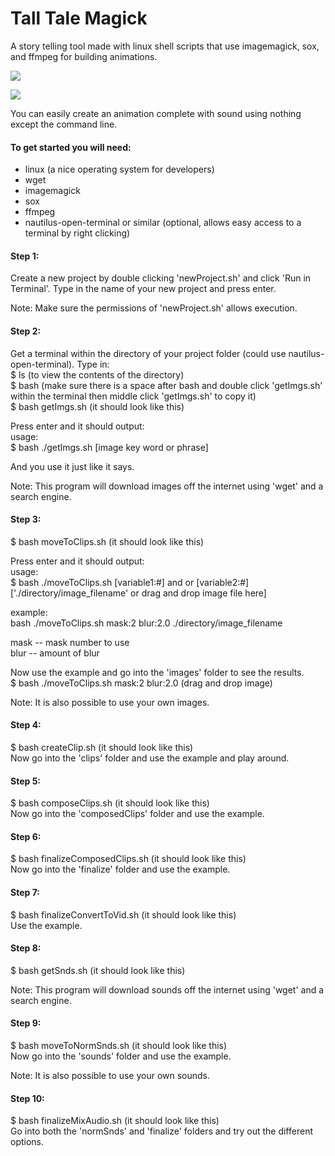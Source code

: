 # Tall Tale Magick
A story telling tool made with linux shell scripts that use imagemagick, sox, and ffmpeg for building animations.  

![](https://github.com/lowlevel86/tall-tale-magick/blob/master/flyingPig.jpg)

![](https://github.com/lowlevel86/tall-tale-magick/blob/master/ghost.jpg)

You can easily create an animation complete with sound using nothing except the command line.  

#### To get started you will need:  
* linux (a nice operating system for developers)  
* wget  
* imagemagick  
* sox  
* ffmpeg  
* nautilus-open-terminal or similar (optional, allows easy access to a terminal by right clicking)  

#### Step 1:  
Create a new project by double clicking 'newProject.sh' and click 'Run in Terminal'. Type in the name of your new project and press enter.  

Note: Make sure the permissions of 'newProject.sh' allows execution.  

#### Step 2:  
Get a terminal within the directory of your project folder (could use nautilus-open-terminal). Type in:  
$ ls (to view the contents of the directory)  
$ bash (make sure there is a space after bash and double click 'getImgs.sh' within the terminal then middle click 'getImgs.sh' to copy it)  
$ bash getImgs.sh (it should look like this)  

Press enter and it should output:  
usage:  
$ bash ./getImgs.sh [image key word or phrase]  

And you use it just like it says.  

Note: This program will download images off the internet using 'wget' and a search engine.  

#### Step 3:  
$ bash moveToClips.sh (it should look like this)  

Press enter and it should output:  
usage:  
$ bash ./moveToClips.sh [variable1:#] and or [variable2:#] ['./directory/image_filename' or drag and drop image file here]  

example:  
bash ./moveToClips.sh mask:2 blur:2.0 ./directory/image_filename  

mask -- mask number to use  
blur -- amount of blur  

Now use the example and go into the 'images' folder to see the results.  
$ bash ./moveToClips.sh mask:2 blur:2.0 (drag and drop image)  

Note: It is also possible to use your own images.  

#### Step 4:  
$ bash createClip.sh (it should look like this)  
Now go into the 'clips' folder and use the example and play around.  

#### Step 5:  
$ bash composeClips.sh (it should look like this)  
Now go into the 'composedClips' folder and use the example.  

#### Step 6:  
$ bash finalizeComposedClips.sh (it should look like this)  
Now go into the 'finalize' folder and use the example.  

#### Step 7:  
$ bash finalizeConvertToVid.sh (it should look like this)  
Use the example.  

#### Step 8:  
$ bash getSnds.sh (it should look like this)  

Note: This program will download sounds off the internet using 'wget' and a search engine.  

#### Step 9:  
$ bash moveToNormSnds.sh (it should look like this)  
Now go into the 'sounds' folder and use the example.  

Note: It is also possible to use your own sounds.  

#### Step 10:  
$ bash finalizeMixAudio.sh (it should look like this)  
Go into both the 'normSnds' and 'finalize' folders and try out the different options.
